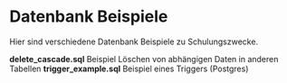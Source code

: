 # Datenbank Beispiele

Hier sind verschiedene Datenbank Beispiele zu Schulungszwecke.

**delete_cascade.sql**
Beispiel Löschen von abhängigen Daten in anderen Tabellen
**trigger_example.sql**
Beispiel eines Triggers (Postgres)

